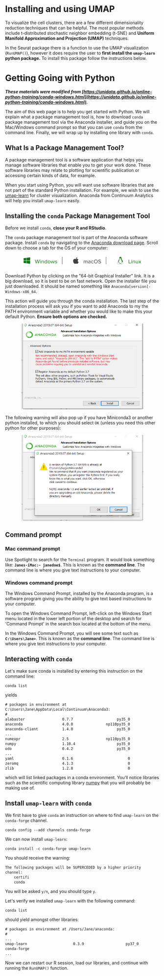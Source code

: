 
# Installing and using UMAP

To visualize the cell clusters, there are a few different dimensionality reduction techniques that can be helpful. The most popular methods include t-distributed stochastic neighbor embedding (t-SNE) and **Uniform Manifold Approximation and Projection (UMAP)** techniques.

In the Seurat package there is a function to use the UMAP visualization (`RunUMAP()`), however it does require the user to  **first install the `umap-learn` python package.**  To install this package follow the instructions below.

# Getting Going with Python

_**These materials were modified from [https://unidata.github.io/online-python-training/conda-windows.html](https://unidata.github.io/online-python-training/conda-windows.html).**_

The aim of this web page is to help you get started with Python. We will explain what a package management tool is, how to download `conda` package management tool via the Anaconda installer, and guide you on the Mac/Windows command prompt so that you can use `conda` from the command line. Finally, we will wrap up by installing one library with `conda`.

## What Is a Package Management Tool?

A package management tool is a software application that helps you manage software libraries that enable you to get your work done. These software libraries may relate to plotting for scientific publication or accessing certain kinds of data, for example.

When you start using Python, you will want use software libraries that are not part of the standard Python installation. For example, we wish to use the [umap-learn](https://pypi.org/project/umap-learn/) for cluster visualization. Anaconda from Continuum Analytics will help you install `umap-learn` easily.

## Installing the `conda` Package Management Tool

Before we install `conda`, **close your R and RStudio**.

The `conda` package management tool is part of the Anaconda software package. Install `conda` by navigating to the [Anaconda download page](https://www.anaconda.com/distribution/). Scroll down to choose a tab for the OS of your computer:

<p align="center">
<img src="../img/os_tab.png" width="400">
</p>

Download Python by clicking on the "64-bit Graphical Installer" link. It is a big download, so it is best to be on fast network. Open the installer file you just downloaded. It should be named something like `Anaconda[version]-Windows-x86_64`.

This action will guide you through the conda installation. The last step of the installation process will ask you if you want to add Anaconda to my the PATH environment variable and whether you would like to make this your default Python. **Ensure both options are checked.**

<p align="center">
<img src="../img/box_check.png" width="400">
</p>

The following warning will also pop up if you have Miniconda3 or another python installed, to which you should select `OK` (unless you need this other python for other purposes):

<p align="center">
<img src="../img/overwrite_python.png" width="400">
</p>

## Command prompt

### Mac command prompt

Use Spotlight to search for the `Terminal` program. It would look something like: **`Janes-iMac:~ janedoe$`**. This is known as the **command line**. The command line is where you give text instructions to your computer. 

### Windows command prompt

The Windows Command Prompt, installed by the Anaconda program, is a software program giving you the ability to give text based instructions to your computer. 

To open the Windows Command Prompt, left-click on the Windows Start menu located in the lower left portion  of the desktop and search for 'Command Prompt' in the search box located at the bottom of the menu.

In the Windows Command Prompt, you will see some text such as **`C:\Users\Jane>`**. This is known as the **command line**. The command line is where you give text instructions to your computer.

## Interacting with `conda`

Let's make sure conda is installed by entering this instruction on the command line:

    conda list

yields

    # packages in environment at C:\Users\Jane\AppData\Local\Continuum\Anaconda3:
    #
    alabaster                 0.7.7                    py35_0  
    anaconda                  4.0.0               np110py35_0  
    anaconda-client           1.4.0                    py35_0  
    ...
    numexpr                   2.5                 np110py35_0  
    numpy                     1.10.4                   py35_0  
    odo                       0.4.2                    py35_0  
    ...
    yaml                      0.1.6                         0  
    zeromq                    4.1.3                         0  
    zlib                      1.2.8                         0

which will list linked packages in a conda environment. You’ll notice libraries such as the scientific computing library [numpy](http://www.numpy.org/) that you will probably be making use of.

## Install `umap-learn` with `conda`

We first have to give `conda` an instruction on where to find `umap-learn` on the `conda-forge` channel.

    conda config --add channels conda-forge

We can now install `umap-learn`:

    conda install -c conda-forge umap-learn
    
You should receive the warning: 

    The following packages will be SUPERCEDED by a higher priority channel:
        certifi
        conda

You will be asked `y/n`, and you should type `y`.


Let's verify we installed `umap-learn` with the following command:

    conda list

should yield amongst other libraries:

    # packages in environment at /Users/Jane/anaconda:
    #
    ...
    umap-learn                     0.3.9                   py37_0    conda-forge
    ...

Now we can restart our R session, load our libraries, and continue with running the `RunUMAP()` function.


